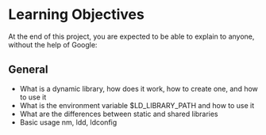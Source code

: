 # Learning Objectives
At the end of this project, you are expected to be able to explain to anyone, without the help of Google:
## General

* What is a dynamic library, how does it work, how to create one, and how to use it
* What is the environment variable $LD_LIBRARY_PATH and how to use it
* What are the differences between static and shared libraries
* Basic usage nm, ldd, ldconfig
